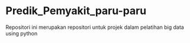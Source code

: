 # Predik_Pemyakit_paru-paru
Repositori ini merupakan repositori untuk projek dalam pelatihan big data using python
